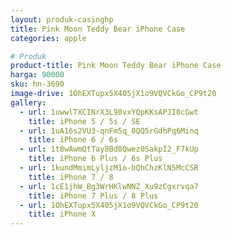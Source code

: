 ```yaml
---
layout: produk-casinghp
title: Pink Moon Teddy Bear iPhone Case
categories: apple

# Produk
product-title: Pink Moon Teddy Bear iPhone Case
harga: 90000
sku: hn-3690
image-drive: 1OhEXTupx5X405jX1o9VQVCkGo_CP9t20
gallery:
  - url: 1uwwlTXCINrX3L98vxYQpKKsAPJI8cGwt
    title: iPhone 5 / 5s / SE
  - url: 1uA16s2VU3-qnFm5q_0QQ5rGdhPq6Minq
    title: iPhone 6 / 6s
  - url: 1t8wAwmQtTay8Bd8Qwez0SakpI2_F7kUp
    title: iPhone 6 Plus / 6s Plus
  - url: 1kundMmimLyljzM1o-bQhChzKlN5McCSR
    title: iPhone 7 / 8
  - url: 1cE1jhW_Bg3WrHKlwNNZ_Xu9zCgxrvqa7
    title: iPhone 7 Plus / 8 Plus
  - url: 1OhEXTupx5X405jX1o9VQVCkGo_CP9t20
    title: iPhone X
---
```

